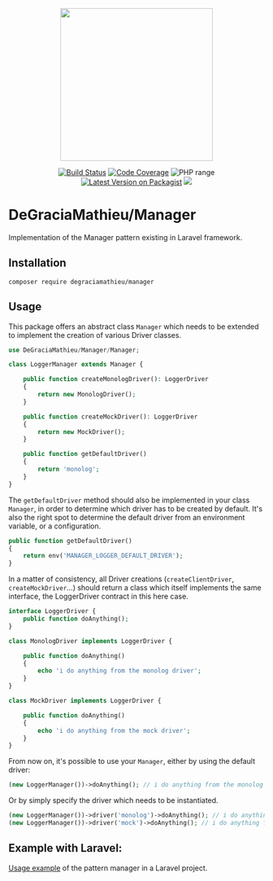 <p align="center">
<img src="https://i.ibb.co/vq97y2t/laravel-manager.jpg" width="300">
</p>

<p align="center">
<a href="https://travis-ci.org/DeGraciaMathieu/manager"><img src="https://travis-ci.org/DeGraciaMathieu/manager.svg?branch=master" alt="Build Status"></a>
<a href="https://scrutinizer-ci.com/g/DeGraciaMathieu/manager/?branch=master"><img src="https://scrutinizer-ci.com/g/DeGraciaMathieu/manager/badges/coverage.png?b=master" alt="Code Coverage"></a>
<img src="https://img.shields.io/travis/php-v/DeGraciaMathieu/manager.svg" alt="PHP range"> 
<a href="https://packagist.org/packages/degraciamathieu/manager"><img src="https://img.shields.io/packagist/v/degraciamathieu/manager.svg?style=flat-square" alt="Latest Version on Packagist"></a>
<a href='https://packagist.org/packages/degraciamathieu/manager'><img src='https://img.shields.io/packagist/dt/degraciamathieu/manager.svg?style=flat-square' /></a> 
</p>

# DeGraciaMathieu/Manager

Implementation of the Manager pattern existing in Laravel framework.

## Installation
 
```
composer require degraciamathieu/manager
```

## Usage

This package offers an abstract class `Manager` which needs to be extended to implement the creation of various Driver classes.

```php
use DeGraciaMathieu/Manager/Manager;

class LoggerManager extends Manager {

    public function createMonologDriver(): LoggerDriver
    {
        return new MonologDriver();
    }

    public function createMockDriver(): LoggerDriver
    {
        return new MockDriver();
    }

    public function getDefaultDriver()
    {
        return 'monolog';
    }
}
```

The `getDefaultDriver` method should also be implemented in your class `Manager`, in order to determine which driver has to be created by default. It's also the right spot to determine the default driver from an environment variable, or a configuration.

```php
public function getDefaultDriver()
{
    return env('MANAGER_LOGGER_DEFAULT_DRIVER');
}
```
In a matter of consistency, all Driver creations (`createClientDriver`, `createMockDriver`...) should return a class which itself implements the same interface, the LoggerDriver contract in this here case.

```php
interface LoggerDriver {
    public function doAnything();
}

class MonologDriver implements LoggerDriver {

    public function doAnything()
    {
        echo 'i do anything from the monolog driver';
    }
}

class MockDriver implements LoggerDriver {

    public function doAnything()
    {
        echo 'i do anything from the mock driver';
    }
}
```

From now on, it's possible to use your `Manager`, either by using the default driver:

```php
(new LoggerManager())->doAnything(); // i do anything from the monolog driver
```

Or by simply specify the driver which needs to be instantiated.

```php
(new LoggerManager())->driver('monolog')->doAnything(); // i do anything from the monolog driver
(new LoggerManager())->driver('mock')->doAnything(); // i do anything from the mock driver
```

## Example with Laravel:

[Usage example](https://github.com/DeGraciaMathieu/manager-examples) of the pattern manager in a Laravel project.
